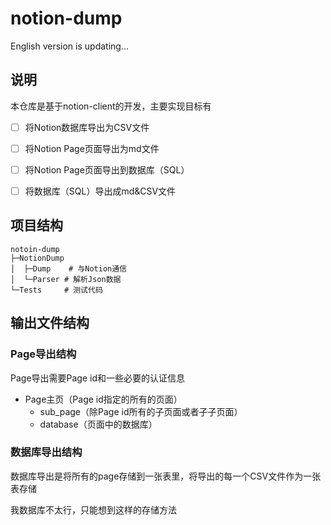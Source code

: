 # notion-dump

English version is updating...

## 说明

本仓库是基于notion-client的开发，主要实现目标有

-   [ ] 将Notion数据库导出为CSV文件
-   [ ] 将Notion Page页面导出为md文件
-   [ ] 将Notion Page页面导出到数据库（SQL）
-   [ ] 将数据库（SQL）导出成md&CSV文件



## 项目结构

```shell
notoin-dump
├─NotionDump
│  ├─Dump    # 与Notion通信
│  └─Parser # 解析Json数据
└─Tests 	# 测试代码
```



## 输出文件结构

### Page导出结构

Page导出需要Page id和一些必要的认证信息

-   Page主页（Page id指定的所有的页面）
    -   sub_page（除Page id所有的子页面或者子子页面）
    -   database（页面中的数据库）

### 数据库导出结构

数据库导出是将所有的page存储到一张表里，将导出的每一个CSV文件作为一张表存储



我数据库不太行，只能想到这样的存储方法
